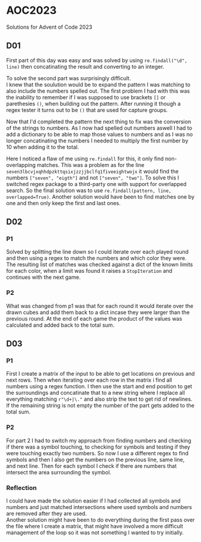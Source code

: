 # AOC2023

Solutions for Advent of Code 2023


## D01

First part of this day was easy and was solved by using `re.findall("\d", line)` then concatinating the result and converting to an integer.

To solve the second part was surprisingly difficult.  
I knew that the soulution would be to expand the pattern I was matching to also include the numbers spelled out. The first problem I had with this was the inability to remember if I was supposed to use brackets `[]` or parethesies `()`, when building out the pattern. After running it though a regex tester it turns out to be `()` that are used for capture groups.

Now that I'd completed the pattern the next thing to fix was the conversion of the strings to numbers. As I now had spelled out numbers aswell I had to add a dictionary to be able to map those values to numbers and as I was no longer concatinating the numbers I needed to multiply the first number by 10 when adding it to the total.

Here I noticed a flaw of me using `re.findall` for this, it only find non-overlapping matches. This was a problem as for the line `seven3lbcvjxqhhdpzkttqsixjzzjjbclfq1fiveeightwojx` it would find the numbers `["seven", "eigth"]` and not `["seven", "two"]`. To solve this I switched regex package to a third-party one with support for overlapped search. So the final solution was to use `re.findall(pattern, line, overlapped=True)`. Another solution would have been to find matches one by one and then only keep the first and last ones.

## D02

### P1

Solved by splitting the line down so I could iterate over each played round and then using a regex to match the numbers and which color they were. The resulting list of matches was checked against a dict of the known limits for each color, when a limit was found it raises a `StopIteration` and continues with the next game.

### P2

What was changed from p1 was that for each round it would iterate over the drawn cubes and add them back to a dict incase they were larger than the previous round. At the end of each game the product of the values was calculated and added back to the total sum.

## D03

### P1

First I create a matrix of the input to be able to get locations on previous and next rows. Then when iterating over each row in the matrix i find all numbers using a regex function. I then use the start and end position to get the surroundings and concatinate that to a new string where I replace all everything matching `r"\d+|\."` and also strip the text to get rid of newlines. If the remaining string is not empty the number of the part gets added to the total sum.

### P2

For part 2 I had to switch my approach from finding numbers and checking if there was a symbol touching, to checking for symbols and testing if they were touching exactly two numbers. So now I use a different regex to find symbols and then I also get the numbers on the previous line, same line, and next line. Then for each symbol I check if there are numbers that intersect the area surrounding the symbol.

### Reflection

I could have made the solution easier if I had collected all symbols and numbers and just matched intersections where used symbols and numbers are removed after they are used.  
Another solution might have been to do everything during the first pass over the file where I create a matrix, that might have involved a more difficult management of the loop so it was not something I wanted to try initially.
